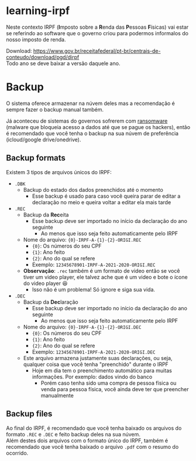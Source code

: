 # learning-irpf
Neste contexto IRPF (**I**mposto sobre a **R**enda das **P**essoas **F**ísicas) vai estar se referindo ao software que o governo criou para podermos informalos do nosso imposto de renda.  

Download: https://www.gov.br/receitafederal/pt-br/centrais-de-conteudo/download/pgd/dirpf  
Todo ano se deve baixar a versão daquele ano.  

# Backup
O sistema oferece armazenar na núvem deles mas a recomendação é sempre fazer o backup manual também.  

Já aconteceu de sistemas do governos sofrerem com [ransomware](https://en.wikipedia.org/wiki/Ransomware) (malware que bloqueia acesso a dados até que se pague os hackers), então é recomendado que você tenha o backup na sua núvem de preferência (icloud/google drive/onedrive).  

## Backup formats
Existem 3 tipos de arquivos únicos do IRPF:  
- `.DBK`
  - Backup do estado dos dados preenchidos até o momento
    - Esse backup é usado para caso você queira parar de editar a declaração no meio e queira voltar a editar ela mais tarde
- `.REC`
  - Backup da **Rec**eita
    - Esse backup deve ser importado no início da declaração do ano seguinte
      - Ao menos que isso seja feito automaticamente pelo IRPF
  - Nome do arquivo: `{0}-IRPF-A-{1}-{2}-ORIGI.REC`
    - `{0}`: Os números do seu CPF
    - `{1}`: Ano feito
    - `{2}`: Ano do qual se refere
    - Exemplo: `12345678901-IRPF-A-2021-2020-ORIGI.REC`
  - **Observação**: `.rec` também é um formato de video então se você tiver um video player, ele talvez ache que é um video e bote o ícone do video player 😆
    - Isso não é um problema! Só ignore e siga sua vida.
- `.DEC`
  - Backup da **Dec**laração
    - Esse backup deve ser importado no início da declaração do ano seguinte
      - Ao menos que isso seja feito automaticamente pelo IRPF
  - Nome do arquivo: `{0}-IRPF-A-{1}-{2}-ORIGI.DEC`
    - `{0}`: Os números do seu CPF
    - `{1}`: Ano feito
    - `{2}`: Ano do qual se refere
    - Exemplo: `12345678901-IRPF-A-2021-2020-ORIGI.DEC`
  - Este arquivo armazena justamente suas declarações, ou seja, qualquer coisa que você tenha "preenchido" durante o IRPF
    - Hoje em dia tem o preenchimento automático para muitas informações. Por exemplo: dados vindo do banco
      - Porém caso tenha sido uma compra de pessoa física ou venda para pessoa física, você ainda deve ter que preencher manualmente

## Backup files
Ao final do IRPF, é recomendado que você tenha baixado os arquivos do formato `.REC` e `.DEC` e feito backup deles na sua núvem.  
Além destes dois arquivos com o formato único do IRPF, também é recomendado que você tenha baixado o arquivo `.pdf` com o resumo do ocorrido.  
